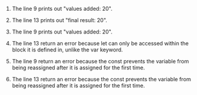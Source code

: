 1. The line 9 prints out "values added: 20".

2. The line 13 prints out "final result: 20".

3. The line 9 prints out "values added: 20".

4. The line 13 return an error because let can only be accessed within the block it is defined in, unlike the var keyword. 
   
5. The line 9 return an error because the const prevents the variable from being reassigned after it is assigned for the first time.

6. The line 13 return an error because the const prevents the variable from being reassigned after it is assigned for the first time.
